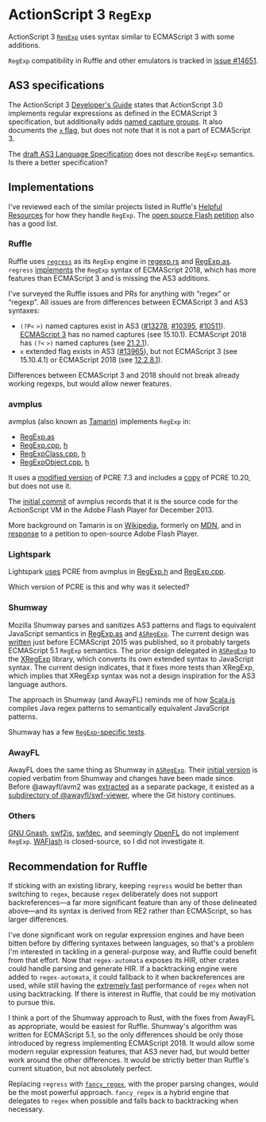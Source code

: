 # ActionScript 3 `RegExp`

ActionScript 3 [`RegExp`](https://help.adobe.com/en_US/FlashPlatform/reference/actionscript/3/RegExp.html)
uses syntax similar to ECMAScript 3 with some additions.

`RegExp` compatibility in Ruffle and other emulators is tracked in [issue #14651](https://github.com/ruffle-rs/ruffle/issues/14651).

## AS3 specifications

The ActionScript 3 [Developer's Guide](https://help.adobe.com/en_US/as3/dev/WS5b3ccc516d4fbf351e63e3d118a9b90204-7ea9.html)
states that ActionScript 3.0 implements regular expressions as defined in the
ECMAScript 3 specification, but additionally adds [named capture groups](https://help.adobe.com/en_US/as3/dev/WS5b3ccc516d4fbf351e63e3d118a9b90204-7e9a.html#WS5b3ccc516d4fbf351e63e3d118a9b90204-7e9a__WS5b3ccc516d4fbf351e63e3d118a9b90204-7e80).
It also documents the [`x` flag](https://help.adobe.com/en_US/as3/dev/WS5b3ccc516d4fbf351e63e3d118a9b90204-7ea7.html),
but does not note that it is not a part of ECMAScript 3.

The [draft AS3 Language Specification](https://archives.ecma-international.org/2005/misc/as3lang.pdf)
does not describe `RegExp` semantics. Is there a better specification?

## Implementations

I've reviewed each of the similar projects listed in Ruffle's [Helpful Resources](https://github.com/ruffle-rs/ruffle/wiki/Helpful-Resources#similar-projects)
for how they handle `RegExp`. The [open source Flash petition](https://github.com/open-source-flash/open-source-flash)
also has a good list.

### Ruffle

Ruffle uses [`regress`](https://github.com/ridiculousfish/regress) as its
`RegExp` engine in [regexp.rs](https://github.com/ruffle-rs/ruffle/blob/master/core/src/avm2/regexp.rs)
and [RegExp.as](https://github.com/ruffle-rs/ruffle/blob/master/core/src/avm2/globals/RegExp.as).
`regress` [implements](https://docs.rs/regress/latest/regress/#supported-syntax)
the `RegExp` syntax of ECMAScript 2018, which has more features than ECMAScript
3 and is missing the AS3 additions.

I've surveyed the Ruffle issues and PRs for anything with “regex” or “regexp”.
All issues are from differences between ECMAScript 3 and AS3 syntaxes:

- `(?P<` `>)` named captures exist in AS3 ([#13278](https://github.com/ruffle-rs/ruffle/issues/13278),
  [#10395](https://github.com/ruffle-rs/ruffle/issues/10395), [#10511](https://github.com/ruffle-rs/ruffle/issues/10511)).
  [ECMAScript 3](https://ecma-international.org/wp-content/uploads/ECMA-262_3rd_edition_december_1999.pdf)
  has no named captures (see 15.10.1). ECMAScript 2018 has `(?<` `>)` named
  captures (see [21.2.1](https://262.ecma-international.org/9.0/#prod-GroupSpecifier)).
- `x` extended flag exists in AS3 ([#13965](https://github.com/ruffle-rs/ruffle/issues/13965)),
  but not ECMAScript 3 (see 15.10.4.1) or ECMAScript 2018 (see [12.2.8.1](https://262.ecma-international.org/9.0/#sec-primary-expression-regular-expression-literals-static-semantics-early-errors)).

Differences between ECMAScript 3 and 2018 should not break already working
regexps, but would allow newer features.

### avmplus

avmplus (also known as [Tamarin](https://en.wikipedia.org/wiki/Tamarin_(software)))
implements `RegExp` in:

- [RegExp.as](https://github.com/adobe/avmplus/blob/master/core/RegExp.as)
- [RegExp.cpp](https://github.com/adobe/avmplus/blob/master/core/RegExp.cpp),
  [h](https://github.com/adobe/avmplus/blob/master/core/RegExp.h)
- [RegExpClass.cpp](https://github.com/adobe/avmplus/blob/master/core/RegExpClass.cpp),
  [h](https://github.com/adobe/avmplus/blob/master/core/RegExpClass.h)
- [RegExpObject.cpp](https://github.com/adobe/avmplus/blob/master/core/RegExpObject.cpp),
  [h](https://github.com/adobe/avmplus/blob/master/core/RegExpObject.h)

It uses a [modified version](https://github.com/adobe/avmplus/tree/master/pcre)
of PCRE 7.3 and includes a [copy](https://github.com/adobe/avmplus/tree/master/pcre2)
of PCRE 10.20, but does not use it.

The [initial commit](https://github.com/adobe/avmplus/commit/65a05927767f3735db37823eebf7d743531f5d37)
of avmplus records that it is the source code for the ActionScript VM in the
Adobe Flash Player for December 2013.

More background on Tamarin is on [Wikipedia](https://en.wikipedia.org/wiki/Tamarin_(software)),
formerly on [MDN](https://web.archive.org/web/20161003214723/https://developer.mozilla.org/en-US/docs/Archive/Mozilla/Tamarin),
and in [response](https://github.com/open-source-flash/open-source-flash/issues/54)
to a petition to open-source Adobe Flash Player.

### Lightspark

Lightspark [uses](https://github.com/lightspark/lightspark/issues/224) PCRE from
avmplus in [RegExp.h] and [RegExp.cpp].

Which version of PCRE is this and why was it selected?

[RegExp.h]: https://github.com/lightspark/lightspark/blob/master/src/scripting/toplevel/RegExp.h
[RegExp.cpp]: https://github.com/lightspark/lightspark/blob/master/src/scripting/toplevel/RegExp.cpp

### Shumway

Mozilla Shumway parses and sanitizes AS3 patterns and flags to equivalent
JavaScript semantics in [RegExp.as] and [`ASRegExp`]. The current design was
[written](https://github.com/mozilla/shumway/blob/2bbdb5ce0db7796bfd832dc26c6ec25737eb15d7/src/avm2/nat.ts#L1659-L1926)
just before ECMAScript 2015 was published, so it probably targets ECMAScript 5.1
`RegExp` semantics. The prior design delegated in [`ASRegExp`](https://github.com/mozilla/shumway/blob/84cafb5801e83ee12e8b3889b25a352d05befa1d/src/avm2/native.ts#L1668-L1814)
to the [XRegExp](https://github.com/mozilla/shumway/blob/84cafb5801e83ee12e8b3889b25a352d05befa1d/src/avm2/xregexp.ts)
library, which converts its own extended syntax to JavaScript syntax. The
current design indicates, that it fixes more tests than XRegExp, which implies
that XRegExp syntax was not a design inspiration for the AS3 language authors.

The approach in Shumway (and AwayFL) reminds me of how [Scala.js](java.md#scalajs)
compiles Java regex patterns to semantically equivalent JavaScript patterns.

Shumway has a few [`RegExp`-specific tests](https://github.com/mozilla/shumway/tree/master/test/avm2/acceptance/as3/RegExp).

[RegExp.as]: https://github.com/mozilla/shumway/blob/master/src/libs/builtin/RegExp.as
[`ASRegExp`]: https://github.com/mozilla/shumway/blob/master/src/avm2/nat.ts#L1800-L2075

### AwayFL

AwayFL does the same thing as Shumway in [`ASRegExp`](https://github.com/awayfl/avm2/blob/dev/lib/nat/ASRegExp.ts).
Their [initial version](https://github.com/awayfl/swf-loader/blob/b4579d10decc98d0d5a177ead132d2bcc15244df/lib/factories/avm2/nat.ts#L1800-L2075)
is copied verbatim from Shumway and changes have been made since. Before
@awayfl/avm2 was [extracted](https://github.com/awayfl/avm2/commit/d8217f69da85104840f229cb2994f81f1576993a)
as a separate package, it existed as a [subdirectory of @awayfl/swf-viewer](https://github.com/awayfl/swf-loader/tree/v0.3.134/lib/factories/avm2),
where the Git history continues.

### Others

[GNU Gnash](https://www.gnu.org/software/gnash/), [swf2js](https://github.com/swf2js/swf2js),
[swfdec](https://github.com/mltframework/swfdec), and seemingly [OpenFL](https://github.com/openfl/openfl)
do not implement `RegExp`. [WAFlash](https://vidkidz.github.io/) is
closed-source, so I did not investigate it.

## Recommendation for Ruffle

If sticking with an existing library, keeping `regress` would be better than
switching to `regex`, because `regex` deliberately does not support
backreferences—a far more significant feature than any of those delineated
above—and its syntax is derived from RE2 rather than ECMAScript, so has larger
differences.

I've done significant work on regular expression engines and have been bitten
before by differing syntaxes between languages, so that's a problem I'm
interested in tackling in a general-purpose way, and Ruffle could benefit from
that effort. Now that `regex-automata` exposes its HIR, other crates could
handle parsing and generate HIR. If a backtracking engine were added to
`regex-automata`, it could fallback to it when backreferences are used, while
still having the [extremely fast](https://github.com/BurntSushi/rebar)
performance of `regex` when not using backtracking. If there is interest in
Ruffle, that could be my motivation to pursue this.

I think a port of the Shumway approach to Rust, with the fixes from AwayFL as
appropriate, would be easiest for Ruffle. Shumway's algorithm was written for
ECMAScript 5.1, so the only differences should be only those introduced by
regress implementing ECMAScript 2018. It would allow some modern regular
expression features, that AS3 never had, but would better work around the other
differences. It would be strictly better than Ruffle's current situation, but
not absolutely perfect.

Replacing `regress` with [`fancy_regex`](https://github.com/fancy-regex/fancy-regex),
with the proper parsing changes, would be the most powerful approach.
`fancy_regex` is a hybrid engine that delegates to `regex` when possible and
falls back to backtracking when necessary.
